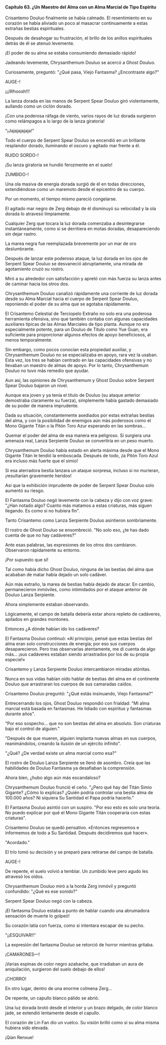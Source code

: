 
#### Capítulo 63. ¿Un Maestro del Alma con un Alma Marcial de Tipo Espíritu


Crisantemo Douluo finalmente se había calmado. El resentimiento en su corazón se había aliviado un poco al masacrar continuamente a estas extrañas bestias espirituales.

Después de desahogar su frustración, el brillo de los anillos espirituales detrás de él se atenuó levemente.

¡El poder de su alma se estaba consumiendo demasiado rápido!

Jadeando levemente, Chrysanthemum Douluo se acercó a Ghost Douluo.

Curiosamente, preguntó: "¿Qué pasa, Viejo Fantasma? ¿Encontraste algo?"

AUGE-!

¡¡¡Whoosh!!!

La lanza dorada en las manos de Serpent Spear Douluo giró violentamente, aullando como un ciclón dorado.

¡Con una poderosa ráfaga de viento, varios rayos de luz dorada surgieron como relámpagos a lo largo de la lanza giratoria!

"¡Jajajajajaja!"

Todo el cuerpo de Serpent Spear Douluo se encendió en un brillante resplandor dorado, iluminando el oscuro y agitado mar frente a él.

RUIDO SORDO-!

¡Su lanza giratoria se hundió ferozmente en el suelo!

ZUMBIDO-!

Una ola masiva de energía dorada surgió de él en todas direcciones, extendiéndose como un maremoto desde el epicentro de su cuerpo.

Por un momento, el tiempo mismo pareció congelarse.

El agitado mar negro de Zerg debajo de él disminuyó su velocidad y la ola dorada lo atravesó limpiamente.

Cualquier Zerg que tocara la luz dorada comenzaba a desintegrarse instantáneamente, como si se derritiera en motas doradas, desapareciendo sin dejar rastro.

La marea negra fue reemplazada brevemente por un mar de oro deslumbrante.

Después de lanzar este poderoso ataque, la luz dorada en los ojos de Serpent Spear Douluo se desvaneció abruptamente, una mirada de agotamiento cruzó su rostro.

Miró a su alrededor con satisfacción y apretó con más fuerza su lanza antes de caminar hacia los otros dos.

Chrysanthemum Douluo canalizó rápidamente una corriente de luz dorada desde su Alma Marcial hacia el cuerpo de Serpent Spear Douluo, reponiendo el poder de su alma que se agotaba rápidamente.

El Crisantemo Celestial de Terciopelo Extraño no solo era una poderosa herramienta ofensiva, sino que también contaba con algunas capacidades auxiliares típicas de las Almas Marciales de tipo planta. Aunque no era especialmente potente, para un Douluo de Título como Yue Guan, era suficiente para proporcionar algunos efectos de apoyo beneficiosos, al menos temporalmente.

Sin embargo, como pocos conocían esta propiedad auxiliar, y Chrysanthemum Douluo no se especializaba en apoyo, rara vez la usaban. Esta vez, los tres se habían centrado en las capacidades ofensivas y no llevaban un maestro de almas de apoyo. Por lo tanto, Chrysanthemum Douluo no tuvo más remedio que ayudar.

Aun así, las opiniones de Chrysanthemum y Ghost Douluo sobre Serpent Spear Douluo bajaron un nivel.

Aunque era joven y ya tenía el título de Douluo (su ataque anterior demostraba claramente su fuerza), simplemente había gastado demasiado de su poder de manera imprudente.

Dada su situación, constantemente asediados por estas extrañas bestias del alma, y con la posibilidad de enemigos aún más poderosos como el Mono Gigante Titán o la Pitón Toro Azur esperando en las sombras...

Quemar el poder del alma de esa manera era peligroso. Si surgiera una amenaza real, Lanza Serpiente Douluo se convertiría en un peso muerto.

Chrysanthemum Douluo había estado en alerta máxima desde que el Mono Gigante Titán le tendió la emboscada. Después de todo, ¡la Pitón Toro Azul era incluso más fuerte que el simio!

Si esa aterradora bestia lanzara un ataque sorpresa, incluso si no murieran, ¡resultarían gravemente heridos!

Así que la exhibición imprudente de poder de Serpent Spear Douluo solo aumentó su riesgo.

El Fantasma Douluo negó levemente con la cabeza y dijo con voz grave: "¿Han notado algo? Cuanto más matamos a estas criaturas, más siguen llegando. Es como si no hubiera fin".

Tanto Crisantemo como Lanza Serpiente Douluo asintieron sombríamente.

El rostro de Ghost Douluo se ensombreció. "No solo eso, ¿te has dado cuenta de que no hay cadáveres?"

Ante esas palabras, las expresiones de los otros dos cambiaron. Observaron rápidamente su entorno.

¡Por supuesto que sí!

Tal como había dicho Ghost Douluo, ninguna de las bestias del alma que acababan de matar había dejado un solo cadáver.

Aún más extraño, la marea de bestias había dejado de atacar. En cambio, permanecieron inmóviles, como intimidados por el ataque anterior de Douluo Lanza Serpiente.

Ahora simplemente estaban observando.

Lógicamente, el campo de batalla debería estar ahora repleto de cadáveres, apilados en grandes montones.

Entonces ¿A dónde habían ido los cadáveres?

El Fantasma Douluo continuó: «Al principio, pensé que estas bestias del alma eran solo construcciones de energía; por eso sus cuerpos desaparecieron. Pero tras observarlas atentamente, me di cuenta de algo más... ¡sus cadáveres estaban siendo arrastrados por los de su propia especie!»

Crisantemo y Lanza Serpiente Douluo intercambiaron miradas atónitas.

Nunca en sus vidas habían oído hablar de bestias del alma en el continente Douluo que arrastraran los cuerpos de sus camaradas caídos.

Crisantemo Douluo preguntó: "¿Qué estás insinuando, Viejo Fantasma?"

Entrecerrando los ojos, Ghost Douluo respondió con frialdad: "Mi alma marcial está basada en fantasmas. He lidiado con espíritus y fantasmas durante años".

"Por eso sospecho... que no son bestias del alma en absoluto. Son criaturas bajo el control de alguien."

"Después de que mueren, alguien implanta nuevas almas en sus cuerpos, reanimándolos, creando la ilusión de un ejército infinito".

"¿Qué? ¿De verdad existe un alma marcial como esa?"

El rostro de Douluo Lanza Serpiente se llenó de asombro. Creía que las habilidades de Douluo Fantasma ya desafiaban la comprensión.

Ahora bien, ¿hubo algo aún más escandaloso?

Chrysanthemum Douluo frunció el ceño. "¿Pero qué hay del Titán Simio Gigante? ¿Cómo lo explicas? ¿Quién podría controlar una bestia alma de 100.000 años? Ni siquiera Su Santidad el Papa podría hacerlo."

El Fantasma Douluo asintió con un suspiro. "Por eso esto es solo una teoría. No puedo explicar por qué el Mono Gigante Titán cooperaría con estas criaturas".

Crisantemo Douluo se quedó pensativo. «Entonces regresemos e informemos de todo a Su Santidad. Después decidiremos qué hacer».

"Acordado."

El trío tomó su decisión y se preparó para retirarse del campo de batalla.

AUGE-!

De repente, el suelo volvió a temblar. Un zumbido leve pero agudo les atravesó los oídos.

Chrysanthemum Douluo miró a la horda Zerg inmóvil y preguntó confundido: "¿Qué es ese sonido?"

Serpent Spear Douluo negó con la cabeza.

¡El fantasma Douluo estaba a punto de hablar cuando una abrumadora sensación de muerte lo golpeó!

Su corazón latía con fuerza, como si intentara escapar de su pecho.

"¡¡ESQUIVAR!!"

La expresión del fantasma Douluo se retorció de horror mientras gritaba.

¡CAMARONES—!

¡Varias espinas de color negro azabache, que irradiaban un aura de aniquilación, surgieron del suelo debajo de ellos!

¡CHORRO!

En otro lugar, dentro de una enorme colmena Zerg...

De repente, un capullo blanco pálido se abrió.

Una luz dorada brotó desde el interior y un brazo delgado, de color blanco jade, se extendió lentamente desde el capullo.

El corazón de Lin Fan dio un vuelco. Su visión brilló como si su alma misma hubiera sido elevada.

¡Qian Renxue!